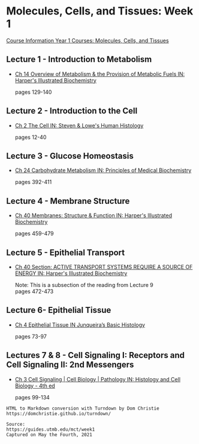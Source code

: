 # Molecules, Cells, and Tissues: Week 1

[Course Information Year 1 Courses: Molecules, Cells, and Tissues](/usmle/mct/course-information.md)

## Lecture 1 - Introduction to Metabolism

*   [Ch 14 Overview of Metabolism & the Provision of Metabolic Fuels IN: Harper's Illustrated Biochemistry](http://libux.utmb.edu/login?url=https://accessmedicine.mhmedical.com/content.aspx?bookid=2386&sectionid=187832197)
    
    pages 129-140
    

## Lecture 2 - Introduction to the Cell

*   [Ch 2 The Cell IN: Steven & Lowe's Human Histology](http://libux.utmb.edu/login?url=https://www.clinicalkey.com/#!/content/book/3-s2.0-B9780323612791000028)
    
    pages 12-40
    

## Lecture 3 - Glucose Homeostasis

*   [Ch 24 Carbohydrate Metabolism IN: Principles of Medical Biochemistry](http://libux.utmb.edu/login?url=https://www.clinicalkey.com/#!/content/book/3-s2.0-B9780323296168000244)
    
    pages 392-411
    

## Lecture 4 - Membrane Structure

*   [Ch 40 Membranes: Structure & Function IN: Harper's Illustrated Biochemistry](http://libux.utmb.edu/login?url=https://accessmedicine.mhmedical.com/content.aspx?bookid=1366&sectionid=73245687)
    
    pages 459-479
    

## Lecture 5 - Epithelial Transport

*   [Ch 40 Section: ACTIVE TRANSPORT SYSTEMS REQUIRE A SOURCE OF ENERGY IN: Harper's Illustrated Biochemistry](http://libux.utmb.edu/login?url=https://accessmedicine.mhmedical.com/content.aspx?bookid=1366&sectionid=73245687#1106058997)
    
    Note: This is a subsection of the reading from Lecture 9  
    pages 472-473
    

## Lecture 6- Epithelial Tissue

*   [Ch 4 Epithelial Tissue IN Junqueira’s Basic Histology](http://libux.utmb.edu/login?url=https://accessmedicine.mhmedical.com/content.aspx?bookid=2430&sectionid=190276741)
    
    pages 73-97
    

## Lectures 7 & 8 - Cell Signaling I: Receptors and Cell Signaling II: 2nd Messengers

*   [Ch 3 Cell Signaling | Cell Biology | Pathology IN: Histology and Cell Biology - 4th ed](http://libux.utmb.edu/login?url=https://www.clinicalkey.com/#!/content/book/3-s2.0-B9780323673211500079)
    
    pages 99-134

```
HTML to Markdown conversion with Turndown by Dom Christie
https://domchristie.github.io/turndown/

Source:
https://guides.utmb.edu/mct/week1
Captured on May the Fourth, 2021
```
